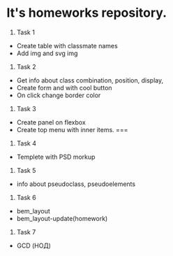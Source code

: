 # It's homeworks repository.
1. Task 1
* Create table with classmate names
* Add img and svg img

1. Task 2
* Get info about class combination, position, display,
* Create form and with cool button 
* On click change border color

1. Task 3
* Create panel on flexbox
* Create top menu with inner items.
===

1. Task 4
* Templete with PSD morkup

1. Task 5
* info about pseudoclass, pseudoelements

1. Task 6
* bem_layout
* bem_layout-update(homework)


1. Task 7
* GCD  (НОД)

